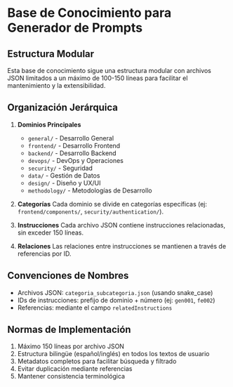 # Base de Conocimiento para Generador de Prompts

## Estructura Modular

Esta base de conocimiento sigue una estructura modular con archivos JSON limitados a un máximo de 100-150 líneas para facilitar el mantenimiento y la extensibilidad.

## Organización Jerárquica

1. **Dominios Principales**
   - `general/` - Desarrollo General
   - `frontend/` - Desarrollo Frontend
   - `backend/` - Desarrollo Backend
   - `devops/` - DevOps y Operaciones
   - `security/` - Seguridad
   - `data/` - Gestión de Datos
   - `design/` - Diseño y UX/UI
   - `methodology/` - Metodologías de Desarrollo

2. **Categorías**
   Cada dominio se divide en categorías específicas (ej: `frontend/components/`, `security/authentication/`).

3. **Instrucciones**
   Cada archivo JSON contiene instrucciones relacionadas, sin exceder 150 líneas.

4. **Relaciones**
   Las relaciones entre instrucciones se mantienen a través de referencias por ID.

## Convenciones de Nombres

- Archivos JSON: `categoria_subcategoria.json` (usando snake_case)
- IDs de instrucciones: prefijo de dominio + número (ej: `gen001`, `fe002`)
- Referencias: mediante el campo `relatedInstructions`

## Normas de Implementación

1. Máximo 150 líneas por archivo JSON
2. Estructura bilingüe (español/inglés) en todos los textos de usuario
3. Metadatos completos para facilitar búsqueda y filtrado
4. Evitar duplicación mediante referencias
5. Mantener consistencia terminológica
